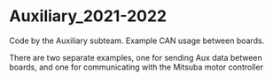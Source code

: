 # Auxiliary_2021-2022
Code by the Auxiliary subteam.
Example CAN usage between boards.

There are two separate examples, one for sending Aux data between boards,
and one for communicating with the Mitsuba motor controller